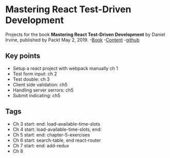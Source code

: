 # Mastering React Test-Driven Development 

Projects for the book **Mastering React Test-Driven Development** by Daniel Irvine, published by Packt May 2, 2019.
-[Book](https://books.google.com/books?id=XVqWDwAAQBAJ)
-[Content](https://www.packtpub.com/web-development/mastering-react-test-driven-development)
-[github](https://github.com/PacktPublishing/Mastering-React-Test-Driven-Development/tree/master)





## Key points
- Setup a react project with webpack manually ch 1
- Test form input: ch 2
- Test double: ch 3
- Client side validation: ch5
- Handling server serrors: ch5
- Submit indicating: ch5


## Tags
- Ch 3 start: end: load-available-time-slots
- Ch 4 start: load-available-time-slots, end:
- Ch 5 start:                            end: chapter-5-exercises              
- Ch 6 start: search-table, end react-router
- Ch 7 start: end: add-redux
- Ch 8 